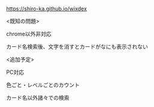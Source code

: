 https://shiro-ka.github.io/wixdex

<既知の問題> 

chrome以外非対応

カード名検索後、文字を消すとカードがなにも表示されない

<追加予定>

PC対応

色ごと・レベルごとのカウント

カード名以外諸々での検索
